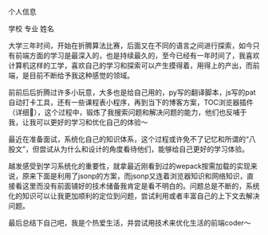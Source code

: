个人信息

学校 专业 姓名

大学三年时间，开始在折腾算法比赛，后面又在不同的语言之间进行探索，如今只有前端方面的学习是最深入的，也是持续最久的，至今已经有一年时间了，我喜欢计算机这样的工学，喜欢自己的学习和探索可以产生摸得着，用得上的产出，而前端，是目前不断给予我这种感觉的领域。

前前后后折腾过许多小玩意，大多也是给自己用的，py写的翻译脚本，js写的pat自动打卡工具，还有一些课程表小程序，再到当下的博客方案，TOC浏览器插件（详细🔎），这个过程中，锻炼了我搜索问题和解决问题的能力，他们也反哺于我，让我可以更好的学习和优化自己的体验～

最近在准备面试，系统化自己的知识体系，这个过程或许免不了记忆和所谓的“八股文”，但尝试从为什么和设计的角度看待他们，能够给自己更好的学习体验。

越发感受到学习系统化的重要性，就拿最近刚看到过的wepack按需加载的实现来说，原来下面是利用了jsonp的方案，而jsonp又连着浏览器知识和网络知识，直接看这里而没有前面铺好的技术储备我肯定是看不明白的。问题总是不断的，系统化的知识可以让我更加顺利的定位到问题，尝试利用或者丰富自己的上下文去解决问题。

最后总结下自己吧，我是个热爱生活，并尝试用技术来优化生活的前端coder～

